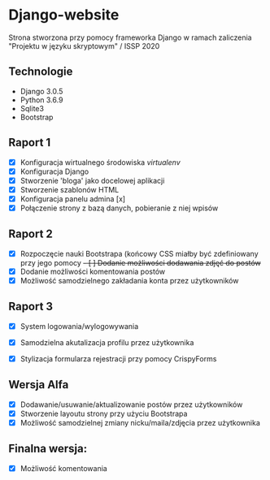 # Django-website

Strona stworzona przy pomocy frameworka Django w ramach zaliczenia "Projektu w języku skryptowym" / ISSP 2020


## Technologie

* Django 3.0.5
* Python 3.6.9
* Sqlite3
* Bootstrap

## Raport 1

 - [x] Konfiguracja wirtualnego środowiska _virtualenv_
 - [x] Konfiguracja Django
 - [x] Stworzenie 'bloga' jako docelowej aplikacji
 - [x] Stworzenie szablonów HTML
 - [x] Konfiguracja panelu admina [x]
 - [x] Połączenie strony z bazą danych, pobieranie z niej wpisów

## Raport 2

 - [x] Rozpoczęcie nauki Bootstrapa (końcowy CSS miałby być zdefiniowany przy jego pomocy
 ~~- [ ] Dodanie możliwości dodawania zdjęć do postów~~
 - [x] Dodanie możliwości komentowania postów
 - [x] Możliwość samodzielnego zakładania konta przez użytkowników

## Raport 3

 - [x] System logowania/wylogowywania
 - [x] Samodzielna akutalizacja profilu przez użytkownika
 - [x] Stylizacja formularza rejestracji przy pomocy CrispyForms


 ## Wersja Alfa

 - [x] Dodawanie/usuwanie/aktualizowanie postów przez użytkowników
 - [x] Stworzenie layoutu strony przy użyciu Bootstrapa
 - [x] Możliwość samodzielnej zmiany nicku/maila/zdjęcia przez użytkownika

 ## Finalna wersja:

 - [x] Możliwość komentowania
